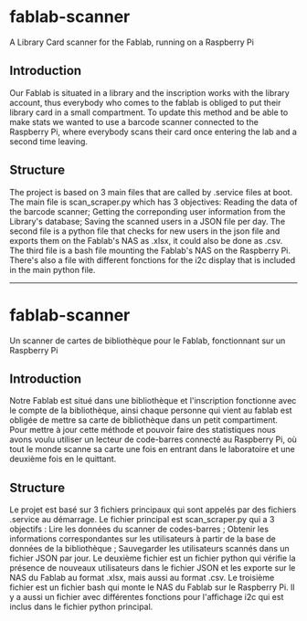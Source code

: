# fablab-scanner
A Library Card scanner for the Fablab, running on a Raspberry Pi

## Introduction
Our Fablab is situated in a library and the inscription works with the library account, thus everybody who comes to the fablab is obliged to put their library card in a small compartment. To update this method and be able to make stats we wanted to use a barcode scanner connected to the Raspberry Pi, where everybody scans their card once entering the lab and a second time leaving.

## Structure
The project is based on 3 main files that are called by .service files at boot. The main file is scan_scraper.py which has 3 objectives: Reading the data of the barcode scanner; Getting the correponding user information from the Library's database; Saving the scanned users in a JSON file per day. The second file is a python file that checks for new users in the json file and exports them on the Fablab's NAS as .xlsx, it could also be done as .csv. The third file is a bash file mounting the Fablab's NAS on the Raspberry Pi. There's also a file with different fonctions for the i2c display that is included in the main python file.

---

# fablab-scanner
Un scanner de cartes de bibliothèque pour le Fablab, fonctionnant sur un Raspberry Pi

## Introduction
Notre Fablab est situé dans une bibliothèque et l'inscription fonctionne avec le compte de la bibliothèque, ainsi chaque personne qui vient au fablab est obligée de mettre sa carte de bibliothèque dans un petit compartiment. Pour mettre à jour cette méthode et pouvoir faire des statistiques nous avons voulu utiliser un lecteur de code-barres connecté au Raspberry Pi, où tout le monde scanne sa carte une fois en entrant dans le laboratoire et une deuxième fois en le quittant.

## Structure
Le projet est basé sur 3 fichiers principaux qui sont appelés par des fichiers .service au démarrage. Le fichier principal est scan_scraper.py qui a 3 objectifs : Lire les données du scanner de codes-barres ; Obtenir les informations correspondantes sur les utilisateurs à partir de la base de données de la bibliothèque ; Sauvegarder les utilisateurs scannés dans un fichier JSON par jour. Le deuxième fichier est un fichier python qui vérifie la présence de nouveaux utilisateurs dans le fichier JSON et les exporte sur le NAS du Fablab au format .xlsx, mais aussi au format .csv. Le troisième fichier est un fichier bash qui monte le NAS du Fablab sur le Raspberry Pi. Il y a aussi un fichier avec différentes fonctions pour l'affichage i2c qui est inclus dans le fichier python principal.
